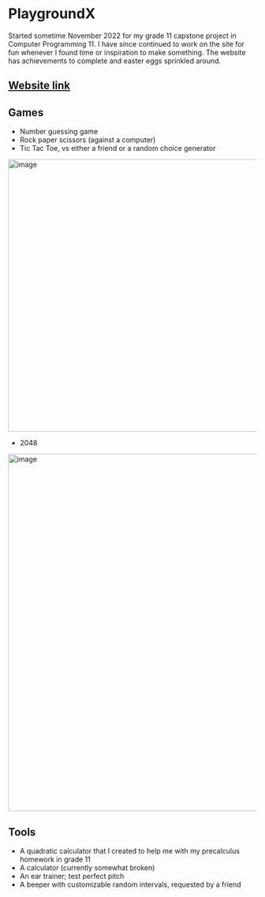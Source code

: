 # PlaygroundX
Started sometime November 2022 for my grade 11 capstone project in Computer Programming 11. I have since continued to work on the site for fun whenever I found time or inspiration to make something. The website has achievements to complete and easter eggs sprinkled around.

## [Website link](https://playgroundx.mooo.com)
## Games
* Number guessing game
* Rock paper scissors (against a computer)
* Tic Tac Toe, vs either a friend or a random choice generator
<img width="1573" height="552" alt="image" src="https://github.com/user-attachments/assets/2026b488-729f-434d-9b90-a40d317fb871" />

* 2048
<img width="732" height="724" alt="image" src="https://github.com/user-attachments/assets/9f0cbc0e-de9f-4a9e-a3ae-441eba6e0170" />


## Tools
* A quadratic calculator that I created to help me with my precalculus homework in grade 11
* A calculator (currently somewhat broken)
* An ear trainer; test perfect pitch
* A beeper with customizable random intervals, requested by a friend
